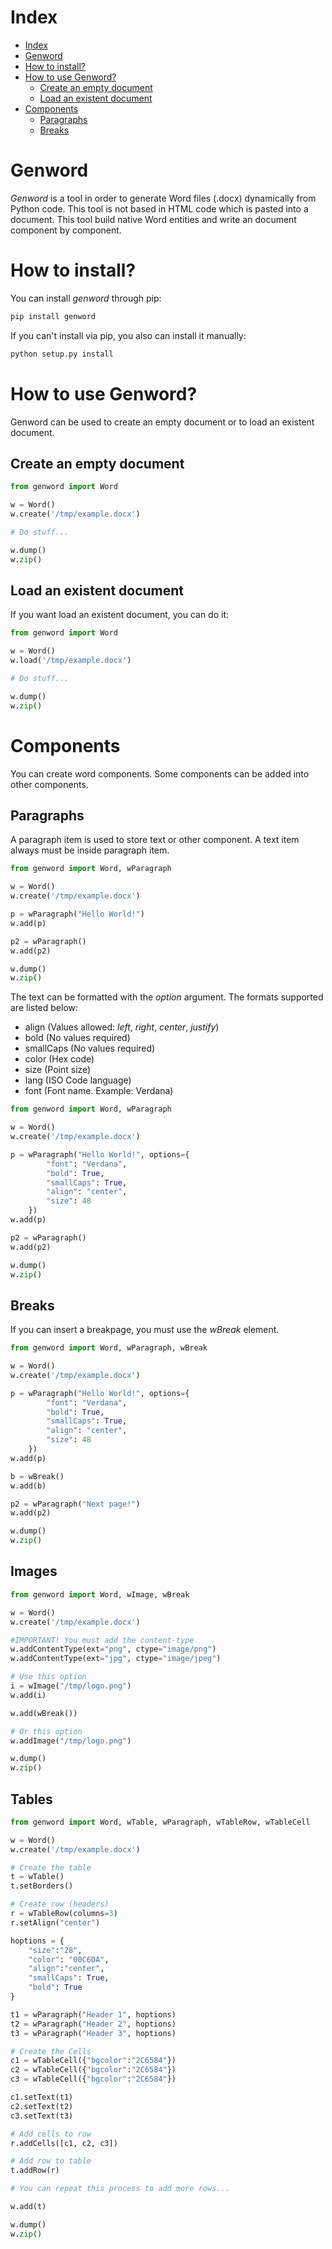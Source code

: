 
# <a id='s1' />Index

* [Index](#s1)
* [Genword](#s2)
* [How to install?](#s4)
* [How to use Genword?](#s4)
	* [Create an empty document](#s4-1)
	* [Load an existent document](#s4-2)
* [Components](#s5)
	* [Paragraphs](#s5-1)
	* [Breaks](#s5-2)


# <a id='s2' />Genword

*Genword* is a tool in order to generate Word files (.docx) dynamically from Python code. This tool is not based in HTML code which is pasted into a document. This tool build native Word entities and write an document component by component.

# <a id="s3" />How to install?

You can install _genword_ through pip:

```bash
pip install genword
```

If you can't install via pip, you also can install it manually:

```bash
python setup.py install
```

# <a id='s4' />How to use Genword?

Genword can be used to create an empty document or to load an existent document.

## <a id='s4-1' />Create an empty document

```python
from genword import Word

w = Word()
w.create('/tmp/example.docx')

# Do stuff...

w.dump()
w.zip()
```

## <a id='s4-2' />Load an existent document

If you want load an existent document, you can do it:

```python
from genword import Word

w = Word()
w.load('/tmp/example.docx')

# Do stuff...

w.dump()
w.zip()
```

# <a id='s5' />Components

You can create word components. Some components can be added into other components.

## <a id='s5-1' />Paragraphs

A paragraph item is used to store text or other component. A text item always must be inside paragraph item.

```python
from genword import Word, wParagraph

w = Word()
w.create('/tmp/example.docx')

p = wParagraph("Hello World!")
w.add(p)

p2 = wParagraph()
w.add(p2)

w.dump()
w.zip()

```

The text can be formatted with the *option* argument. The formats supported are listed below:

* align (Values allowed: _left_, _right_, _center_, _justify_)
* bold (No values required)
* smallCaps (No values required)
* color (Hex code)
* size (Point size)
* lang (ISO Code language)
* font (Font name. Example: Verdana)

```python
from genword import Word, wParagraph

w = Word()
w.create('/tmp/example.docx')

p = wParagraph("Hello World!", options={
		"font": "Verdana",
		"bold": True,
		"smallCaps": True,
		"align": "center",
		"size": 48
	})
w.add(p)

p2 = wParagraph()
w.add(p2)

w.dump()
w.zip()

```


## <a id='s5-2' />Breaks

If you can insert a breakpage, you must use the _wBreak_ element.
```python
from genword import Word, wParagraph, wBreak

w = Word()
w.create('/tmp/example.docx')

p = wParagraph("Hello World!", options={
		"font": "Verdana",
		"bold": True,
		"smallCaps": True,
		"align": "center",
		"size": 48
	})
w.add(p)

b = wBreak()
w.add(b)

p2 = wParagraph("Next page!")
w.add(p2)

w.dump()
w.zip()
```


## <a id='s5-3' />Images

```python
from genword import Word, wImage, wBreak

w = Word()
w.create('/tmp/example.docx')

#IMPORTANT! You must add the content-type
w.addContentType(ext="png", ctype="image/png")
w.addContentType(ext="jpg", ctype="image/jpeg")	

# Use this option
i = wImage("/tmp/logo.png")
w.add(i)

w.add(wBreak())

# Or this option
w.addImage("/tmp/logo.png")

w.dump()
w.zip()
```

## <a id='s5-4' />Tables

```python
from genword import Word, wTable, wParagraph, wTableRow, wTableCell

w = Word()
w.create('/tmp/example.docx')

# Create the table
t = wTable()
t.setBorders()

# Create row (headers)
r = wTableRow(columns=3)
r.setAlign("center")

hoptions = {
	"size":"28", 
	"color": "00C6DA", 
	"align":"center", 
	"smallCaps": True, 
	"bold": True
}

t1 = wParagraph("Header 1", hoptions)
t2 = wParagraph("Header 2", hoptions)
t3 = wParagraph("Header 3", hoptions)

# Create the Cells
c1 = wTableCell({"bgcolor":"2C6584"})
c2 = wTableCell({"bgcolor":"2C6584"})
c3 = wTableCell({"bgcolor":"2C6584"})

c1.setText(t1)
c2.setText(t2)
c3.setText(t3)

# Add cells to row
r.addCells([c1, c2, c3])

# Add row to table
t.addRow(r)

# You can repeat this process to add more rows...

w.add(t)

w.dump()
w.zip()
```

